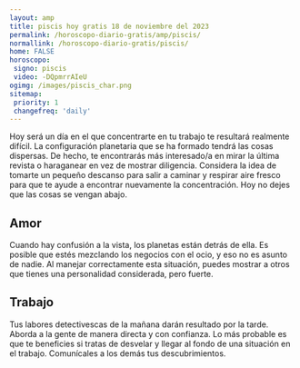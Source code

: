```yaml
---
layout: amp
title: piscis hoy gratis 18 de noviembre del 2023 
permalink: /horoscopo-diario-gratis/amp/piscis/
normallink: /horoscopo-diario-gratis/piscis/
home: FALSE
horoscopo:
 signo: piscis
 video: -DQpmrrAIeU
ogimg: /images/piscis_char.png
sitemap:
 priority: 1
 changefreq: 'daily'
---
```



Hoy será un día en el que concentrarte en tu trabajo te resultará realmente difícil. La configuración planetaria que se ha formado tendrá las cosas dispersas. De hecho, te encontrarás más interesado/a en mirar la última revista o haraganear en vez de mostrar diligencia. Considera la idea de tomarte un pequeño descanso para salir a caminar y respirar aire fresco para que te ayude a encontrar nuevamente la concentración. Hoy no dejes que las cosas se vengan abajo.

## Amor

Cuando hay confusión a la vista, los planetas están detrás de ella. Es posible que estés mezclando los negocios con el ocio, y eso no es asunto de nadie. Al manejar correctamente esta situación, puedes mostrar a otros que tienes una personalidad considerada, pero fuerte.

## Trabajo

Tus labores detectivescas de la mañana darán resultado por la tarde. Aborda a la gente de manera directa y con confianza. Lo más probable es que te beneficies si tratas de desvelar y llegar al fondo de una situación en el trabajo. Comunícales a los demás tus descubrimientos.